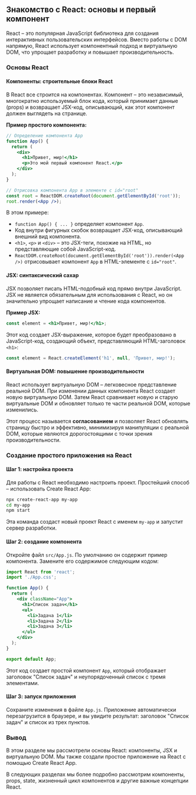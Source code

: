 ## Знакомство с React: основы и первый компонент

React – это популярная JavaScript библиотека для создания интерактивных пользовательских интерфейсов. Вместо работы с DOM напрямую, React использует компонентный подход и виртуальную DOM, что упрощает разработку и повышает производительность.

### Основы React

#### Компоненты: строительные блоки React

В React все строится на компонентах. Компонент – это независимый, многократно используемый блок кода, который принимает данные (props) и возвращает JSX-код, описывающий, как этот компонент должен выглядеть на странице. 

**Пример простого компонента:**

```jsx
// Определение компонента App
function App() {
  return (
    <div>
      <h1>Привет, мир!</h1>
      <p>Это мой первый компонент React.</p>
    </div>
  );
}

// Отрисовка компонента App в элементе с id="root"
const root = ReactDOM.createRoot(document.getElementById('root'));
root.render(<App />);
```

В этом примере:

* `function App() { ... }` определяет компонент `App`.
* Код внутри фигурных скобок возвращает JSX-код, описывающий внешний вид компонента.
* `<h1>`, `<p>` и `<div>` – это JSX-теги, похожие на HTML, но представляющие собой JavaScript-код.
* `ReactDOM.createRoot(document.getElementById('root')).render(<App />)` отрисовывает компонент `App` в HTML-элементе с `id="root"`.

#### JSX: синтаксический сахар

JSX позволяет писать HTML-подобный код прямо внутри JavaScript. JSX не является обязательным для использования с React, но он значительно упрощает написание и чтение кода компонентов.

**Пример JSX:**

```jsx
const element = <h1>Привет, мир!</h1>;
```

Этот код создает JSX-выражение, которое будет преобразовано в JavaScript-код, создающий объект, представляющий HTML-заголовок `<h1>`:

```javascript
const element = React.createElement('h1', null, 'Привет, мир!');
```

#### Виртуальная DOM: повышение производительности

React использует виртуальную DOM – легковесное представление реальной DOM. При изменении данных компонента React создает новую виртуальную DOM. Затем React сравнивает новую и старую виртуальные DOM и обновляет только те части реальной DOM, которые изменились. 

Этот процесс называется **согласованием** и позволяет React обновлять страницу быстро и эффективно, минимизируя манипуляции с реальной DOM, которые являются дорогостоящими с точки зрения производительности.

### Создание простого приложения на React

#### Шаг 1: настройка проекта

Для работы с React необходимо настроить проект. Простейший способ – использовать Create React App:

```bash
npx create-react-app my-app
cd my-app
npm start
```

Эта команда создаст новый проект React с именем `my-app` и запустит сервер разработки.

#### Шаг 2: создание компонента

Откройте файл `src/App.js`. По умолчанию он содержит пример компонента. Замените его содержимое следующим кодом:

```jsx
import React from 'react';
import './App.css';

function App() {
  return (
    <div className="App">
      <h1>Список задач</h1>
      <ul>
        <li>Задача 1</li>
        <li>Задача 2</li>
        <li>Задача 3</li>
      </ul>
    </div>
  );
}

export default App;
```

Этот код создает простой компонент `App`, который отображает заголовок "Список задач" и неупорядоченный список с тремя элементами.

#### Шаг 3: запуск приложения

Сохраните изменения в файле `App.js`. Приложение автоматически перезагрузится в браузере, и вы увидите результат: заголовок "Список задач" и список из трех пунктов.

### Вывод

В этом разделе мы рассмотрели основы React: компоненты, JSX и виртуальную DOM. Мы также создали простое приложение на React с помощью Create React App. 

В следующих разделах мы более подробно рассмотрим компоненты, props, state, жизненный цикл компонентов и другие важные концепции React. 
